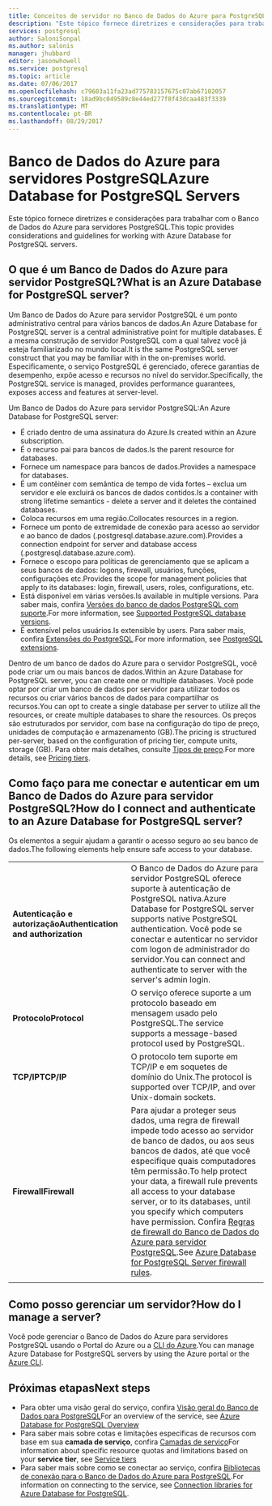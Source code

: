 ```yaml
---
title: Conceitos de servidor no Banco de Dados do Azure para PostgreSQL | Microsoft Docs
description: "Este tópico fornece diretrizes e considerações para trabalhar com o Banco de Dados do Azure para servidores PostgreSQL."
services: postgresql
author: SaloniSonpal
ms.author: salonis
manager: jhubbard
editor: jasonwhowell
ms.service: postgresql
ms.topic: article
ms.date: 07/06/2017
ms.openlocfilehash: c79603a11fa23ad775783157675c07ab67102057
ms.sourcegitcommit: 18ad9bc049589c8e44ed277f8f43dcaa483f3339
ms.translationtype: MT
ms.contentlocale: pt-BR
ms.lasthandoff: 08/29/2017
---
```

# <a name="azure-database-for-postgresql-servers"></a><span data-ttu-id="f2fca-103">Banco de Dados do Azure para servidores PostgreSQL</span><span class="sxs-lookup"><span data-stu-id="f2fca-103">Azure Database for PostgreSQL Servers</span></span>
<span data-ttu-id="f2fca-104">Este tópico fornece diretrizes e considerações para trabalhar com o Banco de Dados do Azure para servidores PostgreSQL.</span><span class="sxs-lookup"><span data-stu-id="f2fca-104">This topic provides considerations and guidelines for working with Azure Database for PostgreSQL servers.</span></span>

## <a name="what-is-an-azure-database-for-postgresql-server"></a><span data-ttu-id="f2fca-105">O que é um Banco de Dados do Azure para servidor PostgreSQL?</span><span class="sxs-lookup"><span data-stu-id="f2fca-105">What is an Azure Database for PostgreSQL server?</span></span>
<span data-ttu-id="f2fca-106">Um Banco de Dados do Azure para servidor PostgreSQL é um ponto administrativo central para vários bancos de dados.</span><span class="sxs-lookup"><span data-stu-id="f2fca-106">An Azure Database for PostgreSQL server is a central administrative point for multiple databases.</span></span> <span data-ttu-id="f2fca-107">É a mesma construção de servidor PostgreSQL com a qual talvez você já esteja familiarizado no mundo local.</span><span class="sxs-lookup"><span data-stu-id="f2fca-107">It is the same PostgreSQL server construct that you may be familiar with in the on-premises world.</span></span> <span data-ttu-id="f2fca-108">Especificamente, o serviço PostgreSQL é gerenciado, oferece garantias de desempenho, expõe acesso e recursos no nível do servidor.</span><span class="sxs-lookup"><span data-stu-id="f2fca-108">Specifically, the PostgreSQL service is managed, provides performance guarantees, exposes access and features at server-level.</span></span>

<span data-ttu-id="f2fca-109">Um Banco de Dados do Azure para servidor PostgreSQL:</span><span class="sxs-lookup"><span data-stu-id="f2fca-109">An Azure Database for PostgreSQL server:</span></span>

- <span data-ttu-id="f2fca-110">É criado dentro de uma assinatura do Azure.</span><span class="sxs-lookup"><span data-stu-id="f2fca-110">Is created within an Azure subscription.</span></span>
- <span data-ttu-id="f2fca-111">É o recurso pai para bancos de dados.</span><span class="sxs-lookup"><span data-stu-id="f2fca-111">Is the parent resource for databases.</span></span>
- <span data-ttu-id="f2fca-112">Fornece um namespace para bancos de dados.</span><span class="sxs-lookup"><span data-stu-id="f2fca-112">Provides a namespace for databases.</span></span>
- <span data-ttu-id="f2fca-113">É um contêiner com semântica de tempo de vida fortes – exclua um servidor e ele excluirá os bancos de dados contidos.</span><span class="sxs-lookup"><span data-stu-id="f2fca-113">Is a container with strong lifetime semantics - delete a server and it deletes the contained databases.</span></span>
- <span data-ttu-id="f2fca-114">Coloca recursos em uma região.</span><span class="sxs-lookup"><span data-stu-id="f2fca-114">Collocates resources in a region.</span></span>
- <span data-ttu-id="f2fca-115">Fornece um ponto de extremidade de conexão para acesso ao servidor e ao banco de dados (.postgresql.database.azure.com).</span><span class="sxs-lookup"><span data-stu-id="f2fca-115">Provides a connection endpoint for server and database access (.postgresql.database.azure.com).</span></span>
- <span data-ttu-id="f2fca-116">Fornece o escopo para políticas de gerenciamento que se aplicam a seus bancos de dados: logons, firewall, usuários, funções, configurações etc.</span><span class="sxs-lookup"><span data-stu-id="f2fca-116">Provides the scope for management policies that apply to its databases: login, firewall, users, roles, configurations, etc.</span></span>
- <span data-ttu-id="f2fca-117">Está disponível em várias versões.</span><span class="sxs-lookup"><span data-stu-id="f2fca-117">Is available in multiple versions.</span></span> <span data-ttu-id="f2fca-118">Para saber mais, confira [Versões do banco de dados PostgreSQL com suporte](concepts-supported-versions.md).</span><span class="sxs-lookup"><span data-stu-id="f2fca-118">For more information, see [Supported PostgreSQL database versions](concepts-supported-versions.md).</span></span>
- <span data-ttu-id="f2fca-119">É extensível pelos usuários.</span><span class="sxs-lookup"><span data-stu-id="f2fca-119">Is extensible by users.</span></span> <span data-ttu-id="f2fca-120">Para saber mais, confira [Extensões do PostgreSQL](concepts-extensions.md).</span><span class="sxs-lookup"><span data-stu-id="f2fca-120">For more information, see [PostgreSQL extensions](concepts-extensions.md).</span></span>

<span data-ttu-id="f2fca-121">Dentro de um banco de dados do Azure para o servidor PostgreSQL, você pode criar um ou mais bancos de dados.</span><span class="sxs-lookup"><span data-stu-id="f2fca-121">Within an Azure Database for PostgreSQL server, you can create one or multiple databases.</span></span> <span data-ttu-id="f2fca-122">Você pode optar por criar um banco de dados por servidor para utilizar todos os recursos ou criar vários bancos de dados para compartilhar os recursos.</span><span class="sxs-lookup"><span data-stu-id="f2fca-122">You can opt to create a single database per server to utilize all the resources, or create multiple databases to share the resources.</span></span> <span data-ttu-id="f2fca-123">Os preços são estruturados por servidor, com base na configuração do tipo de preço, unidades de computação e armazenamento (GB).</span><span class="sxs-lookup"><span data-stu-id="f2fca-123">The pricing is structured per-server, based on the configuration of pricing tier, compute units, storage (GB).</span></span> <span data-ttu-id="f2fca-124">Para obter mais detalhes, consulte [Tipos de preço](./concepts-service-tiers.md).</span><span class="sxs-lookup"><span data-stu-id="f2fca-124">For more details, see [Pricing tiers](./concepts-service-tiers.md).</span></span>

## <a name="how-do-i-connect-and-authenticate-to-an-azure-database-for-postgresql-server"></a><span data-ttu-id="f2fca-125">Como faço para me conectar e autenticar em um Banco de Dados do Azure para servidor PostgreSQL?</span><span class="sxs-lookup"><span data-stu-id="f2fca-125">How do I connect and authenticate to an Azure Database for PostgreSQL server?</span></span>
<span data-ttu-id="f2fca-126">Os elementos a seguir ajudam a garantir o acesso seguro ao seu banco de dados.</span><span class="sxs-lookup"><span data-stu-id="f2fca-126">The following elements help ensure safe access to your database.</span></span>

|||
| :-- | :-- |
| <span data-ttu-id="f2fca-127">**Autenticação e autorização**</span><span class="sxs-lookup"><span data-stu-id="f2fca-127">**Authentication and authorization**</span></span> | <span data-ttu-id="f2fca-128">O Banco de Dados do Azure para servidor PostgreSQL oferece suporte à autenticação de PostgreSQL nativa.</span><span class="sxs-lookup"><span data-stu-id="f2fca-128">Azure Database for PostgreSQL server supports native PostgreSQL authentication.</span></span> <span data-ttu-id="f2fca-129">Você pode se conectar e autenticar no servidor com logon de administrador do servidor.</span><span class="sxs-lookup"><span data-stu-id="f2fca-129">You can connect and authenticate to server with the server's admin login.</span></span> |
| <span data-ttu-id="f2fca-130">**Protocolo**</span><span class="sxs-lookup"><span data-stu-id="f2fca-130">**Protocol**</span></span> | <span data-ttu-id="f2fca-131">O serviço oferece suporte a um protocolo baseado em mensagem usado pelo PostgreSQL.</span><span class="sxs-lookup"><span data-stu-id="f2fca-131">The service supports a message-based protocol used by PostgreSQL.</span></span> |
| <span data-ttu-id="f2fca-132">**TCP/IP**</span><span class="sxs-lookup"><span data-stu-id="f2fca-132">**TCP/IP**</span></span> | <span data-ttu-id="f2fca-133">O protocolo tem suporte em TCP/IP e em soquetes de domínio do Unix.</span><span class="sxs-lookup"><span data-stu-id="f2fca-133">The protocol is supported over TCP/IP, and over Unix-domain sockets.</span></span> |
| <span data-ttu-id="f2fca-134">**Firewall**</span><span class="sxs-lookup"><span data-stu-id="f2fca-134">**Firewall**</span></span> | <span data-ttu-id="f2fca-135">Para ajudar a proteger seus dados, uma regra de firewall impede todo acesso ao servidor de banco de dados, ou aos seus bancos de dados, até que você especifique quais computadores têm permissão.</span><span class="sxs-lookup"><span data-stu-id="f2fca-135">To help protect your data, a firewall rule prevents all access to your database server, or to its databases, until you specify which computers have permission.</span></span> <span data-ttu-id="f2fca-136">Confira [Regras de firewall do Banco de Dados do Azure para servidor PostgreSQL](concepts-firewall-rules.md).</span><span class="sxs-lookup"><span data-stu-id="f2fca-136">See [Azure Database for PostgreSQL Server firewall rules](concepts-firewall-rules.md).</span></span> |
|||

## <a name="how-do-i-manage-a-server"></a><span data-ttu-id="f2fca-137">Como posso gerenciar um servidor?</span><span class="sxs-lookup"><span data-stu-id="f2fca-137">How do I manage a server?</span></span>
<span data-ttu-id="f2fca-138">Você pode gerenciar o Banco de Dados do Azure para servidores PostgreSQL usando o Portal do Azure ou a [CLI do Azure](/cli/azure/postgres).</span><span class="sxs-lookup"><span data-stu-id="f2fca-138">You can manage Azure Database for PostgreSQL servers by using the Azure portal or the [Azure CLI](/cli/azure/postgres).</span></span>

## <a name="next-steps"></a><span data-ttu-id="f2fca-139">Próximas etapas</span><span class="sxs-lookup"><span data-stu-id="f2fca-139">Next steps</span></span>
- <span data-ttu-id="f2fca-140">Para obter uma visão geral do serviço, confira [Visão geral do Banco de Dados para PostgreSQL](overview.md)</span><span class="sxs-lookup"><span data-stu-id="f2fca-140">For an overview of the service, see [Azure Database for PostgreSQL Overview](overview.md)</span></span>
- <span data-ttu-id="f2fca-141">Para saber mais sobre cotas e limitações específicas de recursos com base em sua **camada de serviço**, confira [Camadas de serviço](concepts-service-tiers.md)</span><span class="sxs-lookup"><span data-stu-id="f2fca-141">For information about specific resource quotas and limitations based on your **service tier**, see [Service tiers](concepts-service-tiers.md)</span></span>
- <span data-ttu-id="f2fca-142">Para saber mais sobre como se conectar ao serviço, confira [Bibliotecas de conexão para o Banco de Dados do Azure para PostgreSQL](concepts-connection-libraries.md).</span><span class="sxs-lookup"><span data-stu-id="f2fca-142">For information on connecting to the service, see [Connection libraries for Azure Database for PostgreSQL](concepts-connection-libraries.md).</span></span>
